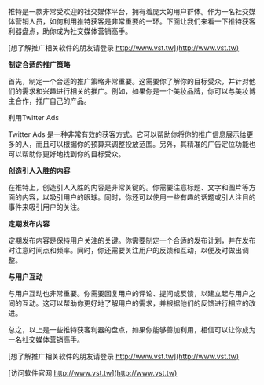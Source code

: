 推特是一款非常受欢迎的社交媒体平台，拥有着庞大的用户群体。作为一名社交媒体营销人员，如何利用推特获客是非常重要的一环。下面让我们来看一下推特获客利器盘点，助你成为社交媒体营销高手。

[想了解推广相关软件的朋友请登录 http://www.vst.tw](http://www.vst.tw)

**制定合适的推广策略**

首先，制定一个合适的推广策略非常重要。这需要你了解你的目标受众，并针对他们的需求和兴趣进行相关的推广。例如，如果你是一个美妆品牌，你可以与美妆博主合作，推广自己的产品。

利用Twitter Ads

Twitter Ads 是一种非常有效的获客方式。它可以帮助你将你的推广信息展示给更多的人，而且可以根据你的预算来调整投放范围。另外，其精准的广告定位功能也可以帮助你更好地找到你的目标受众。

**创造引人入胜的内容**

在推特上，创造引人入胜的内容是非常关键的。你需要注意标题、文字和图片等方面的内容，以吸引用户的眼球。同时，你还可以使用一些有趣的话题或引人注目的事件来吸引用户的关注。

**定期发布内容**

定期发布内容是保持用户关注的关键。你需要制定一个合适的发布计划，并在发布时注意时间点和频率。同时，你还需要关注用户的反馈和互动，以便及时做出调整。

**与用户互动**

与用户互动也非常重要。你需要回复用户的评论、提问或反馈，以建立起与用户之间的互动。这可以帮助你更好地了解用户的需求，并根据他们的反馈进行相应的改进。

总之，以上是一些推特获客利器的盘点，如果你能够善加利用，相信可以让你成为一名社交媒体营销高手。

[想了解推广相关软件的朋友请登录 http://www.vst.tw](http://www.vst.tw)


[访问软件官网 http://www.vst.tw](http://www.vst.tw)

